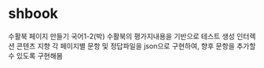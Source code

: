 # shbook
수활북 페이지 만들기
국어1-2(박) 수활북의 평가지내용을 기반으로 테스트 생성
인터렉션 콘텐츠 지향
각 페이지별 문항 및 정답파일을 json으로 구현하여, 향후 문항을 추가할 수 있도록 구현해봄
